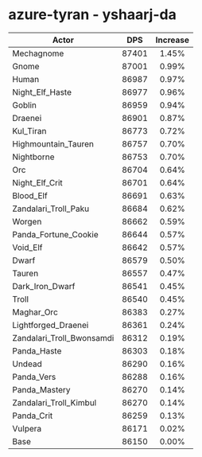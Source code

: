 # azure-tyran - yshaarj-da
| Actor | DPS | Increase |
|---|:---:|:---:|
|Mechagnome|87401|1.45%|
|Gnome|87001|0.99%|
|Human|86987|0.97%|
|Night_Elf_Haste|86977|0.96%|
|Goblin|86959|0.94%|
|Draenei|86901|0.87%|
|Kul_Tiran|86773|0.72%|
|Highmountain_Tauren|86757|0.70%|
|Nightborne|86753|0.70%|
|Orc|86704|0.64%|
|Night_Elf_Crit|86701|0.64%|
|Blood_Elf|86691|0.63%|
|Zandalari_Troll_Paku|86684|0.62%|
|Worgen|86662|0.59%|
|Panda_Fortune_Cookie|86644|0.57%|
|Void_Elf|86642|0.57%|
|Dwarf|86579|0.50%|
|Tauren|86557|0.47%|
|Dark_Iron_Dwarf|86541|0.45%|
|Troll|86540|0.45%|
|Maghar_Orc|86383|0.27%|
|Lightforged_Draenei|86361|0.24%|
|Zandalari_Troll_Bwonsamdi|86312|0.19%|
|Panda_Haste|86303|0.18%|
|Undead|86290|0.16%|
|Panda_Vers|86288|0.16%|
|Panda_Mastery|86270|0.14%|
|Zandalari_Troll_Kimbul|86270|0.14%|
|Panda_Crit|86259|0.13%|
|Vulpera|86171|0.02%|
|Base|86150|0.00%|
